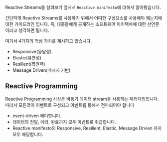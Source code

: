 
Reactive Streams를 살펴보기 앞서서 `Reactive manifesto`에 대해서 알아봤습니다.

간단하게 Reactive Streams를 사용하기 위해서 어떠한 구성요소를 사용해야 돼는지에 대한 가이드라인 입니다. 즉, 대중들에게 공개하는 소프트웨어 아키텍쳐에 대한 선언문 이라고 생각하면 됩니다. 

여기서 4가지의 핵심 가치를 제시하고 있습니다.

- Responsive(응답성)
- Elastic(유연성)
- Resilient(복원력)
- Message Driven(메시지 기반)

## Reactive Programming

Reactive Programming 사상은 비동기 데이터 stream을 사용하는 패러다임입니다. 따라서 모든것이 이벤트로 구성되고 이벤트를 통해서 전파되어야 합니다

- event-driven 해야합니다.
- 데이터의 전달, 에러, 완료까지 모두 이벤트로 취급합니다.
- Reactive manifesto의 Responsive, Resilient, Elastic, Message Drvien 까지 모두 해당합니다.

